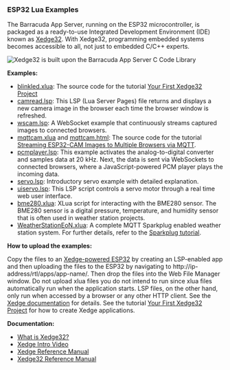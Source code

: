 ### ESP32 Lua Examples

The Barracuda App Server, running on the ESP32 microcontroller, is packaged as a ready-to-use Integrated Development Environment (IDE) known as [Xedge32](https://realtimelogic.com/downloads/bas/ESP32/). With Xedge32, programming embedded systems becomes accessible to all, not just to embedded C/C++ experts.

![Xedge32 is built upon the Barracuda App Server C Code Library](https://realtimelogic.com/images/bas-esp32.png)

**Examples:**

- [blinkled.xlua](blinkled.xlua): The source code for the tutorial [Your First Xedge32 Project](https://realtimelogic.com/articles/Your-First-Xedge32-Project)
- [camread.lsp](camread.lsp): This LSP (Lua Server Pages) file returns and displays a new camera image in the browser each time the browser window is refreshed.
- [wscam.lsp](wscam.lsp): A WebSocket example that continuously streams captured images to connected browsers.
- [mqttcam.xlua](mqttcam.xlua) and [mqttcam.html](mqttcam.html): The source code for the tutorial [Streaming ESP32-CAM Images to Multiple Browsers via MQTT](https://realtimelogic.com/articles/Streaming-ESP32CAM-Images-to-Multiple-Browsers-via-MQTT).
- [pcmplayer.lsp](pcmplayer.lsp): This example activates the analog-to-digital converter and samples data at 20 kHz. Next, the data is sent via WebSockets to connected browsers, where a JavaScript-powered PCM player plays the incoming data.
- [servo.lsp](servo.lsp): Introductory servo example with detailed explanation.
- [uiservo.lsp](uiservo.lsp): This LSP script controls a servo motor through a real time web user interface.
- [bme280.xlua](bme280.xlua): XLua script for interacting with the BME280 sensor. The BME280 sensor is a digital pressure, temperature, and humidity sensor that is often used in weather station projects.
- [WeatherStationEoN.xlua](WeatherStationEoN.xlua): A complete MQTT Sparkplug enabled weather station system. For further details, refer to the [Sparkplug tutorial](../Sparkplug/README.md).

**How to upload the examples:**

Copy the files to an [Xedge-powered ESP32](https://realtimelogic.com/downloads/bas/ESP32/) by creating an LSP-enabled app and then uploading the files to the ESP32 by navigating to http://ip-address/rtl/apps/app-name/. Then drop the files into the Web File Manager window. Do not upload xlua files you do not intend to run since xlua files automatically run when the application starts. LSP files, on the other hand, only run when accessed by a browser or any other HTTP client. See the [Xedge documentation](https://realtimelogic.com/ba/doc/?url=Xedge.html) for details. See the tutorial [Your First Xedge32 Project](https://realtimelogic.com/articles/Your-First-Xedge32-Project) for how to create Xedge applications.

**Documentation:**

- [What is Xedge32?](https://realtimelogic.com/downloads/bas/ESP32/)
- [Xedge Intro Video](https://youtu.be/1w_NDxzESo8)
- [Xedge Reference Manual](https://realtimelogic.com/ba/doc/?url=Xedge.html)
- [Xedge32 Reference Manual](https://realtimelogic.com/ba/ESP32/)
